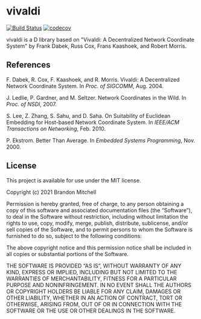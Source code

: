 # vivaldi

[![Build Status](https://travis-ci.com/bitbckt/vivaldi.svg?branch=master)](https://travis-ci.com/bitbckt/vivaldi)
[![codecov](https://codecov.io/gh/bitbckt/vivaldi/branch/master/graph/badge.svg?token=W1CUSL1E3N)](https://codecov.io/gh/bitbckt/vivaldi)

vivaldi is a D library based on "Vivaldi: A Decentralized Network
Coordinate System" by Frank Dabek, Russ Cox, Frans Kaashoek, and
Robert Morris.

## References

F. Dabek, R. Cox, F. Kaashoek, and R. Morris. Vivaldi: A Decentralized
Network Coordinate System. In _Proc. of SIGCOMM_, Aug. 2004.

J. Ledlie, P. Gardner, and M. Seltzer. Network Coordinates in the
Wild. In _Proc. of NSDI_, 2007.

S. Lee, Z. Zhang, S. Sahu, and D. Saha. On Suitability of Euclidean
Embedding for Host-based Network Coordinate System. In _IEEE/ACM
Transactions on Networking_, Feb. 2010.

P. Ekstrom. Better Than Average. In _Embedded Systems Programming_,
Nov. 2000.

## License

This project is available for use under the MIT license.

Copyright (c) 2021 Brandon Mitchell

Permission is hereby granted, free of charge, to any person obtaining
a copy of this software and associated documentation files (the
“Software”), to deal in the Software without restriction, including
without limitation the rights to use, copy, modify, merge, publish,
distribute, sublicense, and/or sell copies of the Software, and to
permit persons to whom the Software is furnished to do so, subject to
the following conditions:

The above copyright notice and this permission notice shall be
included in all copies or substantial portions of the Software.

THE SOFTWARE IS PROVIDED “AS IS”, WITHOUT WARRANTY OF ANY KIND,
EXPRESS OR IMPLIED, INCLUDING BUT NOT LIMITED TO THE WARRANTIES OF
MERCHANTABILITY, FITNESS FOR A PARTICULAR PURPOSE AND
NONINFRINGEMENT. IN NO EVENT SHALL THE AUTHORS OR COPYRIGHT HOLDERS BE
LIABLE FOR ANY CLAIM, DAMAGES OR OTHER LIABILITY, WHETHER IN AN ACTION
OF CONTRACT, TORT OR OTHERWISE, ARISING FROM, OUT OF OR IN CONNECTION
WITH THE SOFTWARE OR THE USE OR OTHER DEALINGS IN THE SOFTWARE.
